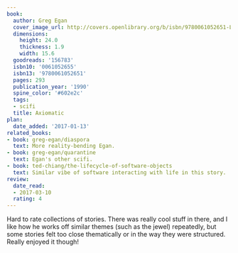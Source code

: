 ```yaml
---
book:
  author: Greg Egan
  cover_image_url: http://covers.openlibrary.org/b/isbn/9780061052651-L.jpg
  dimensions:
    height: 24.0
    thickness: 1.9
    width: 15.6
  goodreads: '156783'
  isbn10: '0061052655'
  isbn13: '9780061052651'
  pages: 293
  publication_year: '1990'
  spine_color: '#602e2c'
  tags:
  - scifi
  title: Axiomatic
plan:
  date_added: '2017-01-13'
related_books:
- book: greg-egan/diaspora
  text: More reality-bending Egan.
- book: greg-egan/quarantine
  text: Egan's other scifi.
- book: ted-chiang/the-lifecycle-of-software-objects
  text: Similar vibe of software interacting with life in this story.
review:
  date_read:
  - 2017-03-10
  rating: 4
---
```


Hard to rate collections of stories. There was really cool stuff in there, and I like how he works off similar themes
(such as the jewel) repeatedly, but some stories felt too close thematically or in the way they were structured. Really
enjoyed it though!
